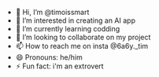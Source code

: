 - 👋 Hi, I’m @timoissmart
- 👀 I’m interested in creating an AI app
- 🌱 I’m currently learning codding
- 💞️ I’m looking to collaborate on my project
- 📫 How to reach me on insta @6a6y._tim
- 😄 Pronouns: he/him
- ⚡ Fun fact: i'm an extrovert

<!---
timoissmart/timoissmart is a ✨ special ✨ repository because its `README.md` (this file) appears on your GitHub profile.
You can click the Preview link to take a look at your changes.
--->
